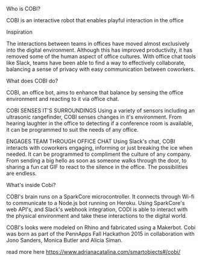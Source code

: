 Who is COBI?

COBI is an interactive robot that enables playful interaction in the office

Inspiration

The interactions between teams in offices have moved almost exclusively into the digital environment. Although this has improved productivity, it has removed some of the human aspect of office cultures. With office chat tools like Slack, teams have been able to find a way to effectively collaborate, balancing a sense of privacy with easy communication between coworkers.

What does COBI do?


COBI, an office bot, aims to enhance that balance by sensing the office environment and reacting to it via office chat.

COBI SENSES IT'S SURROUNDINGS Using a variety of sensors including an ultrasonic rangefinder, COBI senses changes in it's environment. From hearing laughter in the office to detecting if a conference room is available, it can be programmed to suit the needs of any office.

ENGAGES TEAM THROUGH OFFICE CHAT Using Slack's chat, COBI interacts with coworkers engaging, informing or just breaking the ice when needed. It can be programmed to compliment the culture of any company. From sending a big hello as soon as someone walks through the door, to sharing a fun cat GIF to react to the silence in the office. The possibilities are endless.

 

What's inside Cobi?

COBI's brain runs on a SparkCore microcontroller. It connects through Wi-fi to communicate to a Node.js bot running on Heroku. Using SparkCore's web API's, and Slack's webhook integration, CODI is able to interact with the physical environment and take these interactions to the digital world.

 


COBI's looks were modeled on Rhino and fabricated using a Makerbot. Cobi was born as part of the PennApps Fall Hackathon 2015 in collaboration with Jono Sanders, Monica Butler and Alicia Siman. 

read more here https://www.adrianacatalina.com/smartobjects#/cobi/
